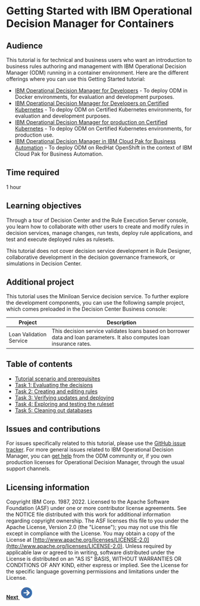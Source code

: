 # Getting Started with IBM Operational Decision Manager for Containers 

## Audience

This tutorial is for technical and business users who want an introduction to business rules authoring and management with IBM Operational Decision Manager (ODM) running in a container environment. Here are the different offerings where you can use this Getting Started tutorial:
   * [IBM Operational Decision Manager for Developers](https://hub.docker.com/r/ibmcom/odm/) - To deploy ODM in Docker environments, for evaluation and development purposes.
   * [IBM Operational Decision Manager for Developers on Certified Kubernetes](https://artifacthub.io/packages/helm/ibm-charts/ibm-odm-dev/22.1.0) - To deploy ODM on Certified Kubernetes environments, for evaluation and development purposes. 
   * [IBM Operational Decision Manager for production on Certified Kubernetes](https://www.ibm.com/docs/en/odm/8.11.0?topic=kubernetes-installing-odm-production) - To deploy ODM on Certified Kubernetes environments, for production use.
   * [IBM Operational Decision Manager in IBM Cloud Pak for Business Automation](https://www.ibm.com/docs/en/cloud-paks/cp-biz-automation/22.0.1?topic=capabilities-operational-decision-manager) - To deploy ODM on RedHat OpenShift in the context of IBM Cloud Pak for Business Automation.


## Time required

1 hour

## Learning objectives

Through a tour of Decision Center and the Rule Execution Server console, you learn how to collaborate with other users to create and modify rules in decision services, manage changes, run tests, deploy rule applications, and test and execute deployed rules as rulesets.

This tutorial does not cover decision service development in Rule Designer, collaborative development in the decision governance framework, or simulations in Decision Center.

## Additional project

This tutorial uses the Miniloan Service decision service. To further explore the development components, you can use the following sample project, which comes preloaded in the Decision Center Business console:

|Project|Description|
|------|-----------|
|Loan Validation Service|This decision service validates loans based on borrower data and loan parameters. It also computes loan insurance rates.|

## Table of contents

-   [Tutorial scenario and prerequisites](doc/topics/tut_icp_gs_int.md)
-   [Task 1: Evaluating the decisions](doc/topics/tut_icp_gs_evaluate_changes_lsn.md)
-   [Task 2: Creating and editing rules](doc/topics/tut_icp_gs_create_rules_lsn.md)
-   [Task 3: Verifying updates and deploying](doc/topics/tut_icp_gs_test_deploy_lsn.md)
-   [Task 4: Exploring and testing the ruleset](doc/topics/tut_icp_gs_test_ruleset_lsn.md)
-   [Task 5: Cleaning out databases](doc/topics/tut_icp_gs_clean_db_lsn.md)

## Issues and contributions

For issues specifically related  to this tutorial, please use the [GitHub issue tracker](https://github.com/DecisionsDev/odm-for-container-getting-started/issues). For more general issues related to IBM Operational Decision Manager, you can [get help]([https://developer.ibm.com/odm/home/connect/](https://community.ibm.com/community/user/automation/communities/community-home?CommunityKey=c0005a22-520b-4181-bfad-feffd8bdc022)) from the ODM community or, if you own production licenses for Operational Decision Manager, through the usual support channels.

## Licensing information

Copyright IBM Corp. 1987, 2022. Licensed to the Apache Software Foundation \(ASF\) under one or more contributor license agreements. See the NOTICE file distributed with this work for additional information regarding copyright ownership. The ASF licenses this file to you under the Apache License, Version 2.0 \(the "License"\); you may not use this file except in compliance with the License. You may obtain a copy of the License at [http://www.apache.org/licenses/LICENSE-2.0](http://www.apache.org/licenses/LICENSE-2.0). Unless required by applicable law or agreed to in writing, software distributed under the License is distributed on an "AS IS" BASIS, WITHOUT WARRANTIES OR CONDITIONS OF ANY KIND, either express or implied. See the License for the specific language governing permissions and limitations under the License.

[**Next** ![Next icon](doc/images/next.jpg)](doc/topics/tut_icp_gs_int.md)
